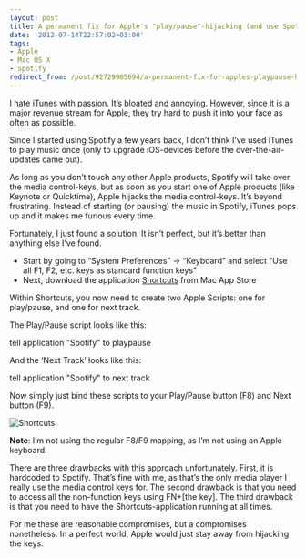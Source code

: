 ```yaml
---
layout: post
title: A permanent fix for Apple's "play/pause"-hijacking (and use Spotify)
date: '2012-07-14T22:57:02+03:00'
tags:
- Apple
- Mac OS X
- Spotify
redirect_from: /post/92729965694/a-permanent-fix-for-apples-playpause-hijacking-and-use-s
---
```

I hate iTunes with passion. It’s bloated and annoying. However, since it is a major revenue stream for Apple, they try hard to push it into your face as often as possible.

Since I started using Spotify a few years back, I don’t think I’ve used iTunes to play music once (only to upgrade iOS-devices before the over-the-air-updates came out).

As long as you don’t touch any other Apple products, Spotify will take over the media control-keys, but as soon as you start one of Apple products (like Keynote or Quicktime), Apple hijacks the media control-keys. It’s beyond frustrating. Instead of starting (or pausing) the music in Spotify, iTunes pops up and it makes me furious every time.

Fortunately, I just found a solution. It isn’t perfect, but it’s better than anything else I’ve found.

* Start by going to “System Preferences” -> “Keyboard” and select “Use all F1, F2, etc. keys as standard function keys”
* Next, download the application [Shortcuts](http://itunes.apple.com/us/app/shortcuts/id402271673?mt=12) from Mac App Store

Within Shortcuts, you now need to create two Apple Scripts: one for play/pause, and one for next track.

The Play/Pause script looks like this:

tell application "Spotify" to playpause

And the ‘Next Track’ looks like this:

tell application "Spotify" to next track

Now simply just bind these scripts to your Play/Pause button (F8) and Next button (F9).

![](http://viktorpetersson.com/wp-content/uploads/2012/07/Shortcuts-600x413.png "Shortcuts")

**Note**: I’m not using the regular F8/F9 mapping, as I’m not using an Apple keyboard.

There are three drawbacks with this approach unfortunately. First, it is hardcoded to Spotify. That’s fine with me, as that’s the only media player I really use the media control keys for. The second drawback is that you need to access all the non-function keys using FN+\[the key\]. The third drawback is that you need to have the Shortcuts-application running at all times.

For me these are reasonable compromises, but a compromises nonetheless. In a perfect world, Apple would just stay away from hijacking the keys.
